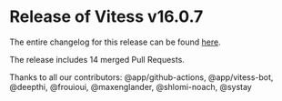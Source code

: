 # Release of Vitess v16.0.7
The entire changelog for this release can be found [here](https://github.com/vitessio/vitess/blob/main/changelog/16.0/16.0.7/changelog.md).

The release includes 14 merged Pull Requests.

Thanks to all our contributors: @app/github-actions, @app/vitess-bot, @deepthi, @frouioui, @maxenglander, @shlomi-noach, @systay

